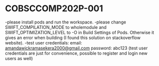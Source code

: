 # COBSCCOMP202P-001

-please install pods and run the workspace.
-please change SWIFT_COMPILATION_MODE to wholemodule and SWIFT_OPTIMIZATION_LEVEL to -O in Build Settings of Pods. Otherwise it gives an error when building (I found this solution on stackoverflow website).
-test user credentials:
  email: amandawickramasekera2000@gmail.com
  password: abc123
  (test user credentials are just for convenience, possible to register and login new users as well)
